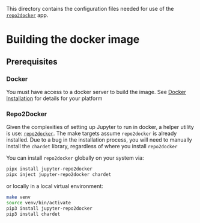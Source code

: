 This directory contains the configuration files needed for use of the
[`repo2docker`](https://github.com/jupyterhub/repo2docker/) app.

# Building the docker image

## Prerequisites

### Docker

You must have access to a docker server to build the image. See [Docker
Installation](https://docs.docker.com/get-docker/) for details for your
platform

### Repo2Docker

Given the complexities of setting up Jupyter
to run in docker, a helper utility is use: [`repo2docker`][r2d]. The make targets
assume `repo2docker` is already installed. Due to a bug in the installation
process, you will need to manually install the `chardet` library, regardless of
where you install `repo2docker`

You can install `repo2docker` globally on your system via:
```bash
pipx install jupyter-repo2docker
pipx inject jupyter-repo2docker chardet
```
or locally in a local virtual environment:
```bash
make venv
source venv/bin/activate
pip3 install jupyter-repo2docker
pip3 install chardet
```

[r2d]: https://repo2docker.readthedocs.io/en/latest/
